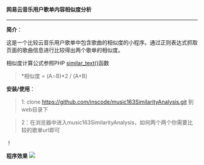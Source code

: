 #### 网易云音乐用户歌单内容相似度分析
---
**简介**：

这是一个比较云音乐用户歌单中包含歌曲的相似度的小程序。通过正则表达式抓取页面的歌曲信息进行比较得出两个歌单的相似度。

相似度计算公式参照PHP [similar_text()](http://php.net/manual/zh/function.similar-text.php)函数

>  *相似度 = (A∩B)*2 / (A+B)



**安装/使用**：

>1: clone https://github.com/inscode/music163SimilarityAnalysis.git 到web目录下

>2：在浏览器中进入music163SimilarityAnalysis，如何两个两个你需要比较的歌单url即可

！[](https://static.oschina.net/uploads/img/201611/28190241_fRgv.png "在这里输入图片标题")


**程序效果**
![](https://static.oschina.net/uploads/img/201611/28184148_rdMY.png)
